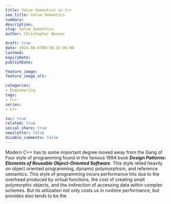 ```yaml
---
title: Value Semantics in C++
seo_title: Value Semantics
summary: 
description: 
slug: Value Semantics
author: Christopher Weaver

draft: true
date: 2024-08-6T09:38:32-06:00
lastmod: 
expiryDate: 
publishDate: 

feature_image: 
feature_image_alt: 

categories:
- Engineering
tags:
- C++
series:
- C++

toc: true
related: true
social_share: true
newsletter: false
disable_comments: false
---
```


Modern C++ has to some important degree moved away from the Gang of Four style of programming found in the famous 1994 book ***Design Patterns: Elements of Reusable Object-Oriented Software***. This style relied heavily on object oriented programming, dynamic polymorphism, and reference semantics. This style of programming incurs performance hits due to the overhead produced by virtual functions, the cost of creating small polymorphic objects, and the indirection of accessing data within complex schemes. But its utilization not only costs us in runtime performance, but provides also tends to be the 